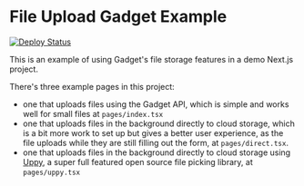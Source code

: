 # File Upload Gadget Example

[![Deploy Status](https://img.shields.io/github/deployments/gadget-inc/examples/Production%20%E2%80%93%20gadget-file-upload-example)](https://vercel.com/gadget/gadget-file-upload-example)

This is an example of using Gadget's file storage features in a demo Next.js project.

There's three example pages in this project:

- one that uploads files using the Gadget API, which is simple and works well for small files at `pages/index.tsx`
- one that uploads files in the background directly to cloud storage, which is a bit more work to set up but gives a better user experience, as the file uploads while they are still filling out the form, at `pages/direct.tsx`.
- one that uploads files in the background directly to cloud storage using [Uppy](https://uppy.io/), a super full featured open source file picking library, at `pages/uppy.tsx`
